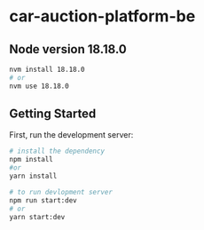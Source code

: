 # car-auction-platform-be

## Node version 18.18.0
```bash
nvm install 18.18.0
# or
nvm use 18.18.0
```

## Getting Started

First, run the development server:

```bash
# install the dependency
npm install
#or
yarn install

# to run devlopment server
npm run start:dev
# or
yarn start:dev
```